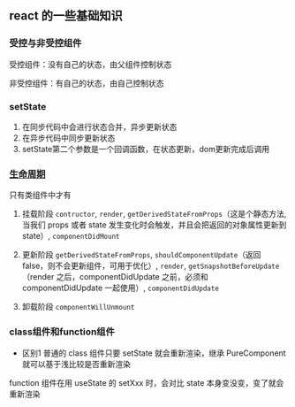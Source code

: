 ## react 的一些基础知识

### 受控与非受控组件
受控组件：没有自己的状态，由父组件控制状态

非受控组件：有自己的状态，由自己控制状态

### setState
1. 在同步代码中会进行状态合并，异步更新状态
2. 在异步代码中同步更新状态
3. setState第二个参数是一个回调函数，在状态更新，dom更新完成后调用

### [生命周期](https://zh-hans.reactjs.org/docs/react-component.html#getsnapshotbeforeupdate)
只有类组件中才有
1. 挂载阶段
`contructor`,
`render`,
`getDerivedStateFromProps`（这是个静态方法,当我们 props 或者 state 发生变化时会触发，并且会把返回的对象属性更新到 state）,
`componentDidMount`

2. 更新阶段
`getDerivedStateFromProps`,
`shouldComponentUpdate`（返回 false，则不会更新组件，可用于优化）,
`render`,
`getSnapshotBeforeUpdate`（render 之后，componentDidUpdate 之前，必须和 componentDidUpdate 一起使用）,
`componentDidUpdate`

3. 卸载阶段
`componentWillUnmount`

### class组件和function组件
* 区别1
普通的 class 组件只要 setState 就会重新渲染，继承 PureComponent 就可以基于浅比较是否重新渲染

function 组件在用 useState 的 setXxx 时，会对比 state 本身变没变，变了就会重新渲染